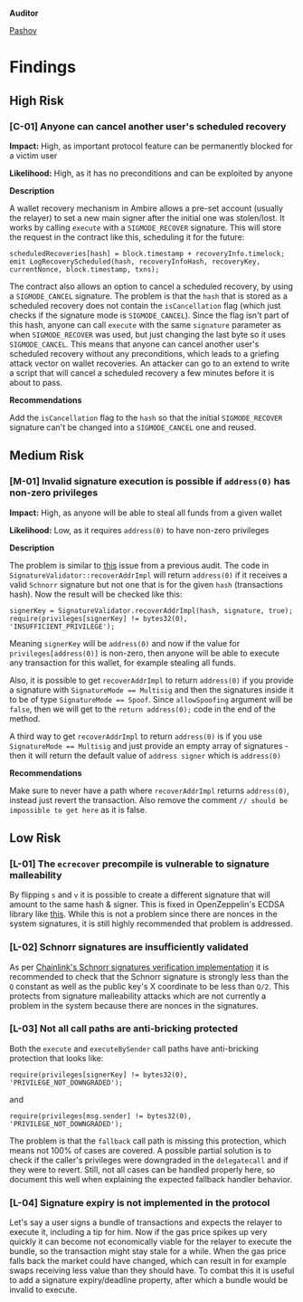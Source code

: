 **Auditor**

[Pashov](https://twitter.com/pashovkrum)

# Findings

## High Risk

### [C-01] Anyone can cancel another user's scheduled recovery

**Impact:**
High, as important protocol feature can be permanently blocked for a victim user

**Likelihood:**
High, as it has no preconditions and can be exploited by anyone

**Description**

A wallet recovery mechanism in Ambire allows a pre-set account (usually the relayer) to set a new main signer after the initial one was stolen/lost. It works by calling `execute` with a `SIGMODE_RECOVER` signature. This will store the request in the contract like this, scheduling it for the future:

```solidity
scheduledRecoveries[hash] = block.timestamp + recoveryInfo.timelock;
emit LogRecoveryScheduled(hash, recoveryInfoHash, recoveryKey, currentNonce, block.timestamp, txns);
```

The contract also allows an option to cancel a scheduled recovery, by using a `SIGMODE_CANCEL` signature. The problem is that the `hash` that is stored as a scheduled recovery does not contain the `isCancellation` flag (which just checks if the signature mode is `SIGMODE_CANCEL`). Since the flag isn't part of this hash, anyone can call `execute` with the same `signature` parameter as when `SIGMODE_RECOVER` was used, but just changing the last byte so it uses `SIGMODE_CANCEL`. This means that anyone can cancel another user's scheduled recovery without any preconditions, which leads to a griefing attack vector on wallet recoveries. An attacker can go to an extend to write a script that will cancel a scheduled recovery a few minutes before it is about to pass.

**Recommendations**

Add the `isCancellation` flag to the `hash` so that the initial `SIGMODE_RECOVER` signature can't be changed into a `SIGMODE_CANCEL` one and reused.

## Medium Risk

### [M-01] Invalid signature execution is possible if `address(0)` has non-zero privileges

**Impact:**
High, as anyone will be able to steal all funds from a given wallet

**Likelihood:**
Low, as it requires `address(0)` to have non-zero privileges

**Description**

The problem is similar to [this](https://github.com/code-423n4/2021-10-ambire-findings/issues/13) issue from a previous audit. The code in `SignatureValidator::recoverAddrImpl` will return `address(0)` if it receives a valid `Schnorr` signature but not one that is for the given `hash` (transactions hash). Now the result will be checked like this:

```solidity
signerKey = SignatureValidator.recoverAddrImpl(hash, signature, true);
require(privileges[signerKey] != bytes32(0), 'INSUFFICIENT_PRIVILEGE');
```

Meaning `signerKey` will be `address(0)` and now if the value for `privileges[address(0)]` is non-zero, then anyone will be able to execute any transaction for this wallet, for example stealing all funds.

Also, it is possible to get `recoverAddrImpl` to return `address(0)` if you provide a signature with `SignatureMode == Multisig` and then the signatures inside it to be of type `SignatureMode == Spoof`. Since `allowSpoofing` argument will be `false`, then we will get to the `return address(0);` code in the end of the method.

A third way to get `recoverAddrImpl` to return `address(0)` is if you use `SignatureMode == Multisig` and just provide an empty array of signatures - then it will return the default value of `address signer` which is `address(0)`

**Recommendations**

Make sure to never have a path where `recoverAddrImpl` returns `address(0)`, instead just revert the transaction. Also remove the comment `// should be impossible to get here` as it is false.

## Low Risk

### [L-01] The `ecrecover` precompile is vulnerable to signature malleability

By flipping `s` and `v` it is possible to create a different signature that will amount to the same hash & signer. This is fixed in OpenZeppelin's ECDSA library like [this](https://github.com/OpenZeppelin/openzeppelin-contracts/blob/dfef6a68ee18dbd2e1f5a099061a3b8a0e404485/contracts/utils/cryptography/ECDSA.sol#L125-L136). While this is not a problem since there are nonces in the system signatures, it is still highly recommended that problem is addressed.

### [L-02] Schnorr signatures are insufficiently validated

As per [Chainlink's Schnorr signatures verification implementation](https://github.com/smartcontractkit/chainlink/blob/bb214c5d7ec172de400a72a1d8851ff639c979d2/evm/v0.5/contracts/dev/SchnorrSECP256K1.sol#L107-L109) it is recommended to check that the Schnorr signature is strongly less than the `Q` constant as well as the public key's X coordinate to be less than `Q/2`. This protects from signature malleability attacks which are not currently a problem in the system because there are nonces in the signatures.

### [L-03] Not all call paths are anti-bricking protected

Both the `execute` and `executeBySender` call paths have anti-bricking protection that looks like:

```solidity
require(privileges[signerKey] != bytes32(0), 'PRIVILEGE_NOT_DOWNGRADED');
```

and

```solidity
require(privileges[msg.sender] != bytes32(0), 'PRIVILEGE_NOT_DOWNGRADED');
```

The problem is that the `fallback` call path is missing this protection, which means not 100% of cases are covered. A possible partial solution is to check if the caller's privileges were downgraded in the `delegatecall` and if they were to revert. Still, not all cases can be handled properly here, so document this well when explaining the expected fallback handler behavior.

### [L-04] Signature expiry is not implemented in the protocol

Let's say a user signs a bundle of transactions and expects the relayer to execute it, including a tip for him. Now if the gas price spikes up very quickly it can become not economically viable for the relayer to execute the bundle, so the transaction might stay stale for a while. When the gas price falls back the market could have changed, which can result in for example swaps receiving less value than they should have. To combat this it is useful to add a signature expiry/deadline property, after which a bundle would be invalid to execute.
